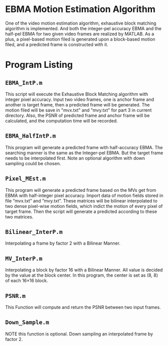 # EBMA Motion Estimation Algorithm
One of the video motion estimation algorithm, exhaustive block matching algorithm is implemented. And both the integer-pel accuracy EBMA and the half-pel EBMA for two given video frames are realized by MATLAB. As a plus, a pixel-based motion filed is generated upon a block-based motion filed, and a predicted frame is constructed with it. 

#	Program Listing
## `EBMA_IntP.m` 
This script will execute the Exhaustive Block Matching algorithm with integer pixel accuracy. Input two video frames, one is anchor frame and another is target frame, then a predicted frame will be generated. The motion filed will be save in "mvx.txt" and "mvy.txt" for part 3 in current directory. Also, the PSNR of predicted frame and anchor frame will be calculated, and the computation time will be recorded.
## `EBMA_HalfIntP.m` 
This program will generate a predicted frame with half-accuracy EBMA. The searching manner is the same as the Integer-pel EBMA. But the target frame needs to be interpolated first. Note an optional algorithm with down sampling could be chosen.
## `Pixel_MEst.m` 
This program will generate a predicted frame based on the MVs get from EBMA with half-integer pixel accuracy. Import data of motion fields stored in file “mvx.txt” and ”mvy.txt”. These matrices will be bilinear interpolated to two dense pixel-wise motion fields, which indict the motion of every pixel of target frame. Then the script will generate a predicted according to these two matrices. 
## `Bilinear_InterP.m` 
Interpolating a frame by factor 2 with a Bilinear Manner. 
## `MV_InterP.m` 
Interpolating a block by factor 16 with a Bilinear Manner. All value is decided by the value at the block center. In this program, the center is set as (8, 8) of each 16×16 block. 
## `PSNR.m` 
This Function will compute and return the PSNR between two input frames.
## `Down_Sample.m` 
NOTE this function is optional. Down sampling an interpolated frame by factor 2. 
